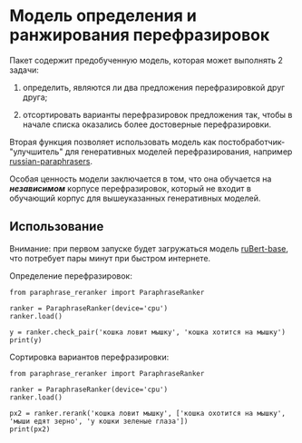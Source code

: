 # Модель определения и ранжирования перефразировок

Пакет содержит предобученную модель, которая может выполнять 2 задачи:

1) определить, являются ли два предложения перефразировкой друг друга;

2) отсортировать варианты перефразировок предложения так, чтобы в начале списка оказались более достоверные перефразировки.

Вторая функция позволяет использовать модель как постобработчик-"улучшитель" для генеративных моделей перефразирования, например [russian-paraphrasers](https://github.com/RussianNLP/russian_paraphrasers).

Особая ценность модели заключается в том, что она обучается на ***независимом*** корпусе перефразировок, который не входит в обучающий корпус для вышеуказанных генеративных моделей.


## Использование

Внимание: при первом запуске будет загружаться модель [ruBert-base](https://huggingface.co/sberbank-ai/ruBert-base), что потребует
пары минут при быстром интернете.


Определение перефразировок:

```
from paraphrase_reranker import ParaphraseRanker

ranker = ParaphraseRanker(device='cpu')
ranker.load()

y = ranker.check_pair('кошка ловит мышку', 'кошка хотится на мышку')
print(y)
```

Сортировка вариантов перефразировки:

```
from paraphrase_reranker import ParaphraseRanker

ranker = ParaphraseRanker(device='cpu')
ranker.load()

px2 = ranker.rerank('кошка ловит мышку', ['кошка охотится на мышку', 'мыши едят зерно', 'у кошки зеленые глаза'])
print(px2)
```




